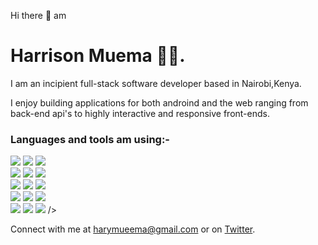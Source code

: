 Hi there :wave: am <h1>Harrison Muema :man_technologist:.</h1>

I am an incipient full-stack software developer based in Nairobi,Kenya.

I enjoy building applications for both androind and the web ranging from back-end api's to highly interactive and responsive front-ends.

<h3>Languages and tools am using:-</h3>
			<p>
				<img src="https://img.shields.io/badge/Android%20Studio-3DDC84.svg?style=for-the-badge&logo=android-studio&logoColor=white"/> 
				<img src="https://img.shields.io/badge/Visual%20Studio%20Code-0078d7.svg?style=for-the-badge&logo=visual-studio-code&logoColor=white"/>
				<img src="https://img.shields.io/badge/css3-%231572B6.svg?style=for-the-badge&logo=css3&logoColor=white"/>
				<br>
				<img src="https://img.shields.io/badge/html5-%23E34F26.svg?style=for-the-badge&logo=html5&logoColor=white"/>
				<img src="https://img.shields.io/badge/java-%23ED8B00.svg?style=for-the-badge&logo=java&logoColor=white"/>
				<img src="https://img.shields.io/badge/javascript-%23323330.svg?style=for-the-badge&logo=javascript&logoColor=%23F7DF1E"/>
				<br>
				<img src="https://img.shields.io/badge/php-%23777BB4.svg?style=for-the-badge&logo=php&logoColor=white"/>
				<img src="https://img.shields.io/badge/r-%23276DC3.svg?style=for-the-badge&logo=r&logoColor=white"/>
				<img src="https://img.shields.io/badge/Gradle-02303A.svg?style=for-the-badge&logo=Gradle&logoColor=white"/>
				<br>
				<img src="https://img.shields.io/badge/mysql-%2300f.svg?style=for-the-badge&logo=mysql&logoColor=white"/>
				<img src="https://img.shields.io/badge/figma-%23F24E1E.svg?style=for-the-badge&logo=figma&logoColor=white"/>
				<img src="https://img.shields.io/badge/blender-%23F5792A.svg?style=for-the-badge&logo=blender&logoColor=white"/>
				<br>
				<img src="https://img.shields.io/badge/node.js-6DA55F?style=for-the-badge&logo=node.js&logoColor=white"/>
				<img src="https://img.shields.io/badge/threejs-black?style=for-the-badge&logo=three.js&logoColor=white"/>
				<img src="https://img.shields.io/badge/firebase-%23039BE5.svg?style=for-the-badge&logo=firebase"/>
			/>
			
			
Connect with me at [harymueema@gmail.com](mailto:harymueema@gmail.com) or on [Twitter](https://twitter.com/HarrisonMuema2).
